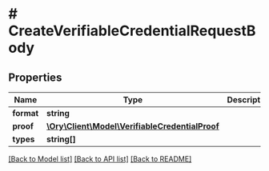 # # CreateVerifiableCredentialRequestBody

## Properties

Name | Type | Description | Notes
------------ | ------------- | ------------- | -------------
**format** | **string** |  | [optional]
**proof** | [**\Ory\Client\Model\VerifiableCredentialProof**](VerifiableCredentialProof.md) |  | [optional]
**types** | **string[]** |  | [optional]

[[Back to Model list]](../../README.md#models) [[Back to API list]](../../README.md#endpoints) [[Back to README]](../../README.md)

